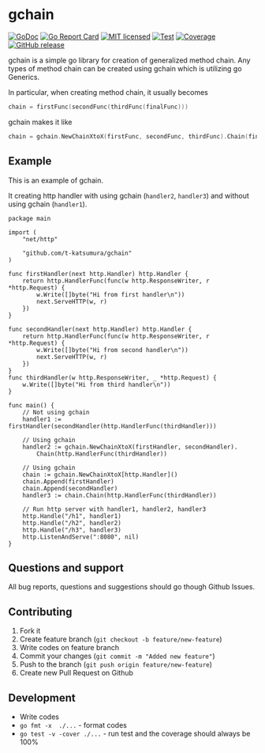 # gchain

[![GoDoc](https://godoc.org/github.com/t-katsumura/gchain?status.svg)](http://godoc.org/github.com/t-katsumura/gchain)
[![Go Report Card](https://goreportcard.com/badge/github.com/t-katsumura/gchain)](https://goreportcard.com/report/github.com/t-katsumura/gchain)
[![MIT licensed](https://img.shields.io/badge/license-MIT-blue.svg)](./LICENSE)
[![Test](https://github.com/t-katsumura/gchain/actions/workflows/test.yml/badge.svg?branch=main)](https://github.com/t-katsumura/gchain/actions/workflows/test.yml?query=branch%3Amain)
[![Coverage](https://gocover.io/_badge/github.com/t-katsumura/gchain)](https://gocover.io/github.com/t-katsumura/gchain)
[![GitHub release](https://img.shields.io/github/release/t-katsumura/gchain/all.svg?style=flat-square)](https://github.com/t-katsumura/gchain/releases)


gchain is a simple go library for creation of generalized method chain.
Any types of method chain can be created using gchain which is utilizing go Generics.

In particular, when creating method chain, it usually becomes

```go
chain = firstFunc(secondFunc(thirdFunc(finalFunc)))
```

gchain makes it like

```go
chain = gchain.NewChainXtoX(firstFunc, secondFunc, thirdFunc).Chain(finalFunc)
```

## Example

This is an example of gchain.

It creating http handler with using gchain (`handler2`, `handler3`) and without using gchain (`handler1`).

```
package main

import (
	"net/http"

	"github.com/t-katsumura/gchain"
)

func firstHandler(next http.Handler) http.Handler {
	return http.HandlerFunc(func(w http.ResponseWriter, r *http.Request) {
		w.Write([]byte("Hi from first handler\n"))
		next.ServeHTTP(w, r)
	})
}

func secondHandler(next http.Handler) http.Handler {
	return http.HandlerFunc(func(w http.ResponseWriter, r *http.Request) {
		w.Write([]byte("Hi from second handler\n"))
		next.ServeHTTP(w, r)
	})
}
func thirdHandler(w http.ResponseWriter, _ *http.Request) {
	w.Write([]byte("Hi from third handler\n"))
}

func main() {
	// Not using gchain
	handler1 := firstHandler(secondHandler(http.HandlerFunc(thirdHandler)))

	// Using gchain
	handler2 := gchain.NewChainXtoX(firstHandler, secondHandler).
		Chain(http.HandlerFunc(thirdHandler))

	// Using gchain
	chain := gchain.NewChainXtoX[http.Handler]()
	chain.Append(firstHandler)
	chain.Append(secondHandler)
	handler3 := chain.Chain(http.HandlerFunc(thirdHandler))

    // Run http server with handler1, handler2, handler3
	http.Handle("/h1", handler1)
	http.Handle("/h2", handler2)
	http.Handle("/h3", handler3)
	http.ListenAndServe(":8080", nil)
}
```

## Questions and support
All bug reports, questions and suggestions should go though Github Issues.

## Contributing
1. Fork it
1. Create feature branch (`git checkout -b feature/new-feature`)
1. Write codes on feature branch
1. Commit your changes (`git commit -m "Added new feature"`)
1. Push to the branch (`git push origin feature/new-feature`)
1. Create new Pull Request on Github

## Development
- Write codes
- `go fmt -x  ./...` - format codes
- `go test -v -cover ./...` - run test and the coverage should always be 100%